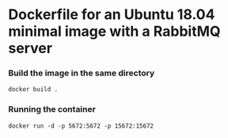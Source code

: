 # Dockerfile for an Ubuntu 18.04 minimal image with a RabbitMQ server

### Build the image in the same directory

``` 
docker build .
``` 

### Running the container

``` 
docker run -d -p 5672:5672 -p 15672:15672
``` 
